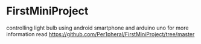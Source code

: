 # FirstMiniProject
controlling light bulb using android smartphone and arduino uno
for more information read https://github.com/Per1pheral/FirstMiniProject/tree/master
